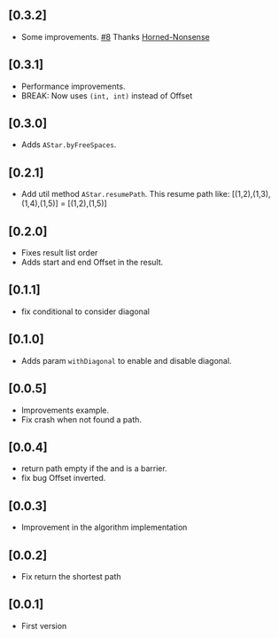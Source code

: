 ## [0.3.2]
* Some improvements. [#8](https://github.com/RafaelBarbosatec/a_star/pull/8) Thanks [Horned-Nonsense](https://github.com/Horned-Nonsense)

## [0.3.1]
* Performance improvements.
* BREAK: Now uses `(int, int)` instead of Offset

## [0.3.0]
* Adds `AStar.byFreeSpaces`.

## [0.2.1]
* Add util method `AStar.resumePath`. This resume path like: [(1,2),(1,3),(1,4),(1,5)] = [(1,2),(1,5)]

## [0.2.0]
* Fixes result list order
* Adds start and end Offset in the result.

## [0.1.1]
* fix conditional to consider diagonal

## [0.1.0]
* Adds param `withDiagonal` to enable and disable diagonal.

## [0.0.5]

* Improvements example.
* Fix crash when not found a path.

## [0.0.4]

* return path empty if the and is a barrier.
* fix bug Offset inverted.

## [0.0.3]

* Improvement in the algorithm implementation

## [0.0.2]

* Fix return the shortest path

## [0.0.1]

* First version
